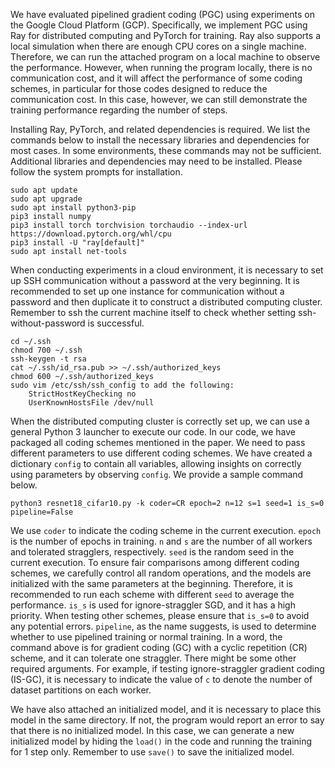 We have evaluated pipelined gradient coding (PGC) using experiments on the Google Cloud Platform (GCP). Specifically, we implement PGC using Ray for distributed computing and PyTorch for training.  Ray also supports a local simulation when there are enough CPU cores on a single machine. Therefore, we can run the attached program on a local machine to observe the performance. However, when running the program locally, there is no communication cost, and it will affect the performance of some coding schemes, in particular for those codes designed to reduce the communication cost. In this case, however, we can still demonstrate the training performance regarding the number of steps. 

Installing Ray, PyTorch, and related dependencies is required. We list the commands below to install the necessary libraries and dependencies for most cases. In some environments, these commands may not be sufficient. Additional libraries and dependencies may need to be installed. Please follow the system prompts for installation.

```
sudo apt update
sudo apt upgrade
sudo apt install python3-pip
pip3 install numpy
pip3 install torch torchvision torchaudio --index-url https://download.pytorch.org/whl/cpu
pip3 install -U "ray[default]"
sudo apt install net-tools
```

When conducting experiments in a cloud environment, it is necessary to set up SSH communication without a password at the very beginning. It is recommended to set up one instance for communication without a password and then duplicate it to construct a distributed computing cluster. Remember to ssh the current machine itself to check whether setting ssh-without-password is successful.

```
cd ~/.ssh 
chmod 700 ~/.ssh 
ssh-keygen -t rsa 
cat ~/.ssh/id_rsa.pub >> ~/.ssh/authorized_keys 
chmod 600 ~/.ssh/authorized_keys
sudo vim /etc/ssh/ssh_config to add the following:
    StrictHostKeyChecking no 
    UserKnownHostsFile /dev/null
```

When the distributed computing cluster is correctly set up, we can use a general Python 3 launcher to execute our code. In our code, we have packaged all coding schemes mentioned in the paper. We need to pass different parameters to use different coding schemes. We have created a dictionary `config` to contain all variables, allowing insights on correctly using parameters by observing `config`. We provide a sample command below.

```
python3 resnet18_cifar10.py -k coder=CR epoch=2 n=12 s=1 seed=1 is_s=0 pipeline=False 
```

We use `coder` to indicate the coding scheme in the current execution. `epoch` is the number of epochs in training. `n` and `s` are the number of all workers and tolerated stragglers, respectively. `seed` is the random seed in the current execution. To ensure fair comparisons among different coding schemes, we carefully control all random operations, and the models are initialized with the same parameters at the beginning. Therefore, it is recommended to run each scheme with different `seed` to average the performance. `is_s` is used for ignore-straggler SGD, and it has a high priority. When testing other schemes, please ensure that `is_s=0` to avoid any potential errors. `pipeline`, as the name suggests, is used to determine whether to use pipelined training or normal training. In a word, the command above is for gradient coding (GC) with a cyclic repetition (CR) scheme, and it can tolerate one straggler. There might be some other required arguments. For example, if testing ignore-straggler gradient coding (IS-GC), it is necessary to indicate the value of `c` to denote the number of dataset partitions on each worker.

We have also attached an initialized model, and it is necessary to place this model in the same directory. If not, the program would report an error to say that there is no initialized model. In this case, we can generate a new initialized model by hiding the `load()` in the code and running the training for $1$ step only. Remember to use `save()` to save the initialized model. 



